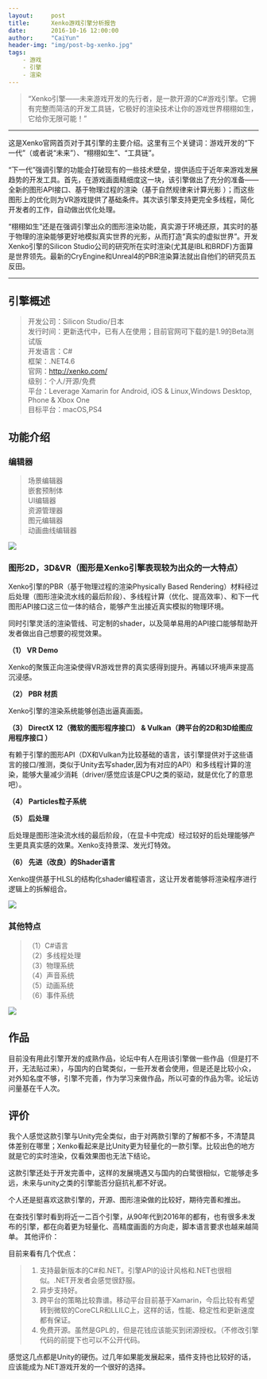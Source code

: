 ```yaml
---
layout:     post
title:      Xenko游戏引擎分析报告
date:       2016-10-16 12:00:00
author:     "CaiYun"
header-img: "img/post-bg-xenko.jpg"
tags:
    - 游戏
    - 引擎
    - 渲染
---
```


> “Xenko引擎——未来游戏开发的先行者，是一款开源的C#游戏引擎。它拥有完整而简洁的开发工具链，它极好的渲染技术让你的游戏世界栩栩如生，它给你无限可能！”

---

这是Xenko官网首页对于其引擎的主要介绍。这里有三个关键词：游戏开发的“下一代”（或者说“未来”）、“栩栩如生”、“工具链”。

“下一代”强调引擎的功能会打破现有的一些技术壁垒，提供适应于近年来游戏发展趋势的开发工具。首先，在游戏画面精细度这一块，该引擎做出了充分的准备——全新的图形API接口、基于物理过程的渲染（基于自然规律来计算光影 ）；而这些图形上的优化则为VR游戏提供了基础条件。其次该引擎支持更完全多线程，简化开发者的工作，自动做出优化处理。

“栩栩如生”还是在强调引擎出众的图形渲染功能，真实源于环境还原，其实时的基于物理的渲染能够更好地模拟真实世界的光影，从而打造“真实的虚拟世界”。开发Xenko引擎的Silicon Studio公司的研究所在实时渲染(尤其是IBL和BRDF)方面算是世界领先。最新的CryEngine和Unreal4的PBR渲染算法就出自他们的研究员五反田。 

---



## 引擎概述



>开发公司：Silicon Studio/日本 <br>
>发行时间：更新迭代中，已有人在使用；目前官网可下载的是1.9的Beta测试版  <br>
>开发语言：C#  <br>
>框架：.NET4.6  <br>
>官网：http://xenko.com/  <br>
>级别：个人/开源/免费  <br>
>平台：Leverage Xamarin for Android, iOS & Linux,Windows Desktop, Phone & Xbox One  <br>
>目标平台：macOS,PS4




## 功能介绍




### 编辑器



>场景编辑器 <br>
>嵌套预制体 <br>
>UI编辑器 <br>
>资源管理器 <br>
>图元编辑器 <br>
>动画曲线编辑器 <br>

![](/img/in-post/xenko0.jpg)




### 图形2D，3D&VR（图形是Xenko引擎表现较为出众的一大特点）



Xenko引擎的PBR（基于物理过程的渲染Physically Based Rendering）材料经过后处理（图形渲染流水线的最后阶段）、多线程计算（优化、提高效率）、和下一代图形API接口这三位一体的结合，能够产生出接近真实模拟的物理环境。

同时引擎灵活的渲染管线、可定制的shader，以及简单易用的API接口能够帮助开发者做出自己想要的视觉效果。

**（1）	VR Demo**

Xenko的聚簇正向渲染使得VR游戏世界的真实感得到提升。再辅以环境声来提高沉浸感。

**（2）	PBR 材质**

Xenko引擎的渲染系统能够创造出逼真画面。

**（3）	DirectX 12（微软的图形程序接口） & Vulkan（跨平台的2D和3D绘图应用程序接口 ）**

有赖于引擎的图形API（DX和Vulkan为比较基础的语言，该引擎提供对于这些语言的接口/推测，类似于Unity去写shader,因为有对应的API）和多线程计算的渲染，能够大量减少消耗（driver/感觉应该是CPU之类的驱动，就是优化了的意思吧）。

**（4）	Particles粒子系统**

**（5）	后处理**

后处理是图形渲染流水线的最后阶段，（在显卡中完成）经过较好的后处理能够产生更具真实感的效果。Xenko支持景深、发光灯特效。

**（6）	先进（改良）的Shader语言**

Xenko提供基于HLSL的结构化shader编程语言，这让开发者能够将渲染程序进行逻辑上的拆解组合。

![](/img/in-post/xenko1.jpg)



### 其他特点



>（1）C#语言 <br>
>（2）多线程处理  <br>
>（3）物理系统  <br>
>（4）声音系统  <br>
>（5）动画系统  <br>
>（6）事件系统  <br>


![](/img/in-post/xenko2.jpg)




## 作品



目前没有用此引擎开发的成熟作品，论坛中有人在用该引擎做一些作品（但是打不开，无法贴过来），与国内的白鹭类似，一些开发者会使用，但是还是比较小众，对外知名度不够，引擎不完善，作为学习来做作品，所以可查的作品为零。论坛访问量基在千人次。




## 评价



我个人感觉这款引擎与Unity完全类似，由于对两款引擎的了解都不多，不清楚具体差别在哪里；Xenko看起来是比Unity更为轻量化的一款引擎。比较出色的地方就是它的实时渲染，仅看效果图也无法下结论。

这款引擎还处于开发完善中，这样的发展境遇又与国内的白鹭很相似，它能够走多远，未来与unity之类的引擎能否分庭抗礼都不好说。

个人还是挺喜欢这款引擎的，开源、图形渲染做的比较好，期待完善和推出。

在查找引擎时看到将近一二百个引擎，从90年代到2016年的都有，也有很多未发布的引擎，都在向着更为轻量化、高精度画面的方向走，脚本语言要求也越来越简单。
其他评价：

目前来看有几个优点：

>1. 支持最新版本的C#和.NET。引擎API的设计风格和.NET也很相似。.NET开发者会感觉很舒服。<br>
>2. 异步支持好。<br>
>3. 跨平台的策略比较靠谱。移动平台目前基于Xamarin，今后比较有希望转到微软的CoreCLR和LLILC上，这样的话，性能、稳定性和更新速度都有保证。<br>
>4. 免费开源。虽然是GPL的，但是花钱应该能买到闭源授权。（不修改引擎代码的前提下也可以不公开代码。<br>

感觉这几点都是Unity的硬伤。过几年如果能发展起来，插件支持也比较好的话，应该能成为.NET游戏开发的一个很好的选择。 





